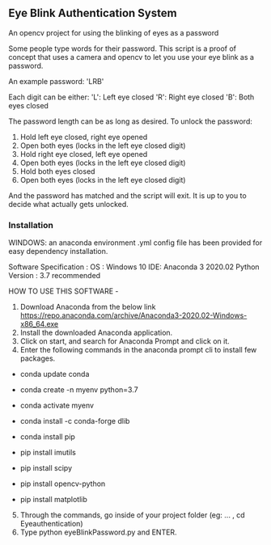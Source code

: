 ## Eye Blink Authentication System

An opencv project for using the blinking of eyes as a password

Some people type words for their password. This script is a proof of concept that uses a camera and opencv to let you use your eye blink as a password.

An example password: 'LRB'

Each digit can be either:
	'L': Left eye closed
	'R': Right eye closed
	'B': Both eyes closed

The password length can be as long as desired. 
To unlock the password:

1. Hold left eye closed, right eye opened
2. Open both eyes (locks in the left eye closed digit)
3. Hold right eye closed, left eye opened 
4. Open both eyes (locks in the left eye closed digit)
5. Hold both eyes closed 
6. Open both eyes (locks in the left eye closed digit)

And the password has matched and the script will exit. It is up to you to decide what actually gets unlocked. 

### Installation 
WINDOWS: an anaconda environment .yml config file has been provided for easy dependency installation. 

Software Specification :
OS : Windows 10
IDE: Anaconda 3 2020.02
Python Version : 3.7 recommended

HOW TO USE THIS SOFTWARE -
1. Download Anaconda from the below link
https://repo.anaconda.com/archive/Anaconda3-2020.02-Windows-x86_64.exe
2. Install the downloaded Anaconda application.
3. Click on start, and search for Anaconda Prompt and click on it.
4. Enter the following commands in the anaconda prompt cli to install few packages.
 -  conda update conda
 -  conda create -n myenv python=3.7
 -  conda activate myenv
 -  conda install -c conda-forge dlib
 -  conda install pip

 -  pip install imutils
 -  pip install scipy
 -  pip install opencv-python
 -  pip install matplotlib
 5. Through the commands, go inside of your project folder (eg: ... , cd Eyeauthentication)
 6. Type python eyeBlinkPassword.py and ENTER. 
